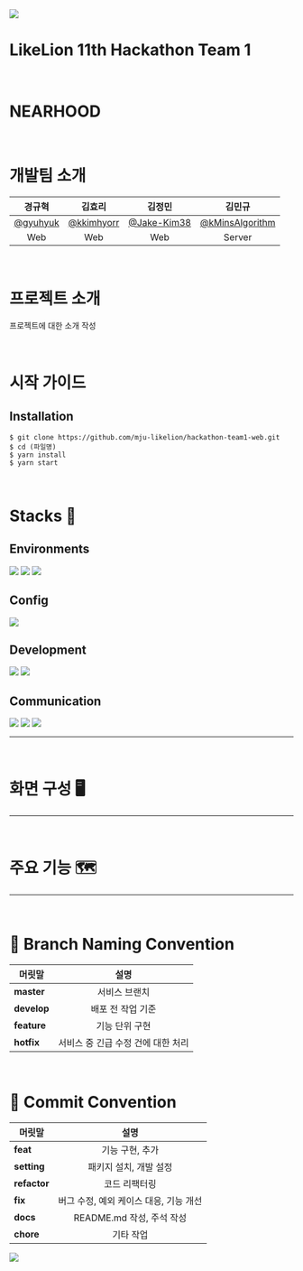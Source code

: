 <img src="https://capsule-render.vercel.app/api?type=waving&color=7FFFD4&height=100&section=header" />

# LikeLion 11th Hackathon Team 1

<br>

# NEARHOOD

<br>

# 개발팀 소개

|               **경규혁**               |                 **김효리**                 |                  **김정민**                  |                      **김민규**                      |
| :------------------------------------: | :----------------------------------------: | :------------------------------------------: | :--------------------------------------------------: |
| [@gyuhyuk](https://github.com/gyuhyuk) | [@kkimhyorr](https://github.com/kkimhyorr) | [@Jake-Kim38](https://github.com/Jake-Kim38) | [@kMinsAlgorithm](https://github.com/kMinsAlgorithm) |
|                  Web                   |                    Web                     |                     Web                      |                        Server                        |

<br>

# 프로젝트 소개

프로젝트에 대한 소개 작성

<br>

# 시작 가이드

## Installation

```
$ git clone https://github.com/mju-likelion/hackathon-team1-web.git
$ cd (파일명)
$ yarn install
$ yarn start
```

<br>

# Stacks 📖

## Environments

<img src="https://img.shields.io/badge/Visual Studio Code-007ACC?style=for-the-badge&logo=VisualStudioCode&logoColor=white">
<img src="https://img.shields.io/badge/Git-F05032?style=for-the-badge&logo=Git&logoColor=white">
<img src="https://img.shields.io/badge/Github-181717?style=for-the-badge&logo=Github&logoColor=white">

## Config

<img src="https://img.shields.io/badge/yarn-2C8EBB?style=for-the-badge&logo=yarn&logoColor=white">

## Development

<img src="https://img.shields.io/badge/javascript-F7DF1E?style=for-the-badge&logo=javascript&logoColor=white">
<img src="https://img.shields.io/badge/react-61DAFB?style=for-the-badge&logo=react&logoColor=white">

## Communication

<img src="https://img.shields.io/badge/googlemeet-00897B?style=for-the-badge&logo=googlemeet&logoColor=white">
<img src="https://img.shields.io/badge/slack-4A154B?style=for-the-badge&logo=slack&logoColor=white">
<img src="https://img.shields.io/badge/notion-000000?style=for-the-badge&logo=notion&logoColor=white">

<hr/>
<br>

# 화면 구성 🖥️

<hr/>

<br>

# 주요 기능 🗺️

<hr/>

<br>

# 🤝 Branch Naming Convention

| <center>머릿말</center> |                 <center>설명</center>                 |
| :---------------------- | :---------------------------------------------------: |
| **master**              |           <center> 서비스 브랜치 </center>            |
| **develop**             |         <center> 배포 전 작업 기준 </center>          |
| **feature**             |           <center> 기능 단위 구현 </center>           |
| **hotfix**              | <center> 서비스 중 긴급 수정 건에 대한 처리 </center> |

<br>

# 🤝 Commit Convention

| <center>머릿말</center> |                   <center>설명</center>                   |
| :---------------------- | :-------------------------------------------------------: |
| **feat**                |            <center> 기능 구현, 추가 </center>             |
| **setting**             |         <center> 패키지 설치, 개발 설정 </center>         |
| **refactor**            |             <center> 코드 리팩터링 </center>              |
| **fix**                 | <center> 버그 수정, 예외 케이스 대응, 기능 개선 </center> |
| **docs**                |       <center> README.md 작성, 주석 작성 </center>        |
| **chore**               |               <center> 기타 작업 </center>                |

<img src="https://capsule-render.vercel.app/api?type=waving&color=7FFFD4&height=100&section=footer" />
